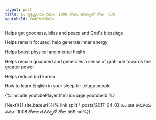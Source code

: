 ```yaml
---
layout: post
title: ఓం ప్రకృష్టరాయె నమః- 1008 రోజుల తపస్సులో రోజు  635
youtubeId: VeA0RwX9X84
---
```

 
 
Helps get goodness, bliss and peace and God's blessings
 
Helps remain focused, help generate inner energy 
 
Helps boost physical and mental health 
 
Helps remain grounded and generates a sense of gratitude towards the greater power 
 
Helps reduce bad karma
 
How to learn English in your sleep for telugu people
 
 
 
 


{% include youtubePlayer.html id=page.youtubeId %}
 
[Next]({{ site.baseurl }}{% link split1/_posts/2017-04-03-ఓం జిత కామాయ నమః- 1008 రోజుల తపస్సులో రోజు  569.md%})
 
